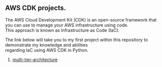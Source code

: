 ## AWS CDK projects.

The AWS Cloud Development Kit (CDK) is an open-source framework that you can use to manage your AWS infrastructure using code.   
This approach is known as Infrastructure as Code (IaC).

The link below will take you to my first project within this repository to demonstrate my knowledge and abilities  
regarding IaC using AWS CDK in Python.

1. [multi-tier-architecture](./multi-tier-architecture/README.md)  